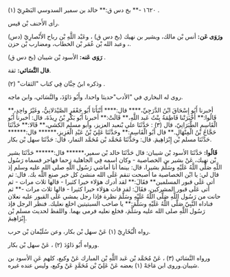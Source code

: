 ١٦٢٠ -** بخ دس ق:** خالد بن سمير السدوسي البَصْرِيّ (١) .

رأى الأَحنف بْن قيس.

**ورَوَى عَن:** أنس بْن مالك، وبشير بن نهيك (بخ دس ق) ، وعَبْد اللَّهِ بْن رباح الأَنْصارِيّ (دس) ، وعبد الله بْن عُمَر بْن الخطاب، ومضارب بْن حزن.

**رَوَى عَنه:** الأسود بْن شيبان (بخ دس ق) .

**قال النَّسَائي:** ثقة.

وذكره ابنُ حِبَّان فِي كتاب "الثقات" (٢) .

روى له البخاري في "الأدب"حديثا واحدا، وأَبُو دَاوُدَ، والنَّسَائي، وابن ماجه.

أخبرنا أَبُو إِسْحَاقَ ابْنُ الدَّرَجِيِّ،**** قال:**** أَنْبَأَنَا أَبُو جَعْفَرٍ الصَّيْدَلانِيُّ، وغَيْرُ واحِدٍ،** قَالُوا:** أَخْبَرَتْنا فَاطِمَةُ بِنْتُ عَبد اللَّهِ،** قَالَتْ:** أخبرنا أَبُو بَكْرِ بْنُ رِيذَةَ، قال: أخبرنا أَبُو الْقَاسِمِ الطَّبَرَانِيّ، قال (٣) : حَدَّثَنَا علي بْنعبد العزيز، وأبو مسلم الكشي،** قَالا:** حَدَّثَنَا حَجَّاجُ بْنُ الْمِنْهَالِ.** قال أَبُو الْقَاسِمِ:** وحَدَّثَنَا عَلِيّ بْنُ عَبْدِ الْعَزِيزِ،****** قال:****** حَدَّثَنَا مسلم بْن إِبْرَاهِيمَ. قال: وحَدَّثَنَا مُحَمَّد بْن مُحَمَّد التمار، قال: حَدَّثَنَا سهل بْن بكار.

**قَالُوا:** حَدَّثَنَا الأسود بْن شيبان: قال حَدَّثَنَا خالد بْن سمير،****** قال:****** حَدَّثَنَا بشير بْن نهيك، عَنْ بشير بن الخصاصية - وكان اسمه فِي الجاهلية زحما فهاجر فسماه رَسُول اللَّهِ صَلَّى اللَّهُ عَلَيْهِ وسَلَّمَ بشيرا، قال: بينما أنا أماشي رَسُول اللَّهِ صلى الله عليه وسلم إذ قال لي: يا ابْن الخصاصية ما أصبحت تنقم عَلَى الله منشئ كل خير صنع اللَّه بك. قال: ثم أتى عَلَى قبور المسلمين** فقَالَ:** لقد أدرك هؤلاء خيرا كثيرا - قالها ثلاث مرات - ثم أتى عَلَى قبور المشركين، فقَالَ: لقد فات هؤلاء خيرا كثيرا - قالها ثلاث مرات -** ثم حانت من رَسُول اللَّهِ صَلَّى اللَّهُ عَلَيْهِ وسَلَّمَ نظرة فإذا رجل يمشي عَلَى القبور عليه نعلان فناداه النَّبِيّ صَلَّى اللَّهُ عَلَيْهِ وسَلَّمَ:** يا صاحب السبتيتين اخلع نعليك. فنظر الرجل فإذ رَسُول اللَّهِ صلى الله عليه وسَلَّمَ، فخلع نعليه فرمى بهما. واللفظ لحديث مسلم بْن إِبْرَاهِيمَ.

رواه الْبُخَارِيّ (١) عَنْ سهل بْن بكار، وعن سُلَيْمان بْن حرب.

ورواه أَبُو دَاوُدَ (٢) ، عَنْ سهل بْن بكار.

ورواه النَّسَائي (٣) ، عَنْ مُحَمَّد بْن عَبد اللَّهِ بْن المبارك عَنْ وكيع، كلهم عَنِ الأسود بن شيبان.وروى ابن مَاجَهْ (١) بعضه عَنْ عَلِيّ بْن مُحَمَّدٍ عَنْ وكيع، وليس عنده غيره.
